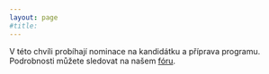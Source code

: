 ```yaml
---
layout: page
#title: 
---
```

V této chvíli probíhají nominace na kandidátku a příprava programu. Podrobnosti 
můžete sledovat na našem [fóru](https://forum.pirati.cz/viewforum.php?f=412).
